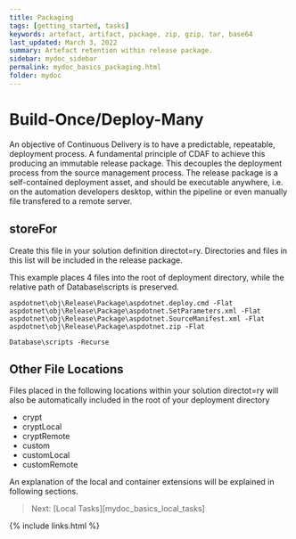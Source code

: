 ```yaml
---
title: Packaging
tags: [getting_started, tasks]
keywords: artefact, artifact, package, zip, gzip, tar, base64
last_updated: March 3, 2022
summary: Artefact retention within release package.
sidebar: mydoc_sidebar
permalink: mydoc_basics_packaging.html
folder: mydoc
---
```


# Build-Once/Deploy-Many

An objective of Continuous Delivery is to have a predictable, repeatable, deployment process. A fundamental principle of CDAF to achieve this producing an immutable release package. This decouples the deployment process from the source management process. The release package is a self-contained deployment asset, and should be executable anywhere, i.e. on the automation developers desktop, within the pipeline or even manually file transfered to a remote server.

## storeFor

Create this file in your solution definition directot=ry. Directories and files in this list will be included in the release package.

This example places 4 files into the root of deployment directory, while the relative path of Database\scripts is preserved.

```
aspdotnet\obj\Release\Package\aspdotnet.deploy.cmd -Flat
aspdotnet\obj\Release\Package\aspdotnet.SetParameters.xml -Flat
aspdotnet\obj\Release\Package\aspdotnet.SourceManifest.xml -Flat
aspdotnet\obj\Release\Package\aspdotnet.zip -Flat

Database\scripts -Recurse
```

## Other File Locations

Files placed in the following locations within your solution directot=ry will also be automatically included in the root of your deployment directory

- crypt
- cryptLocal
- cryptRemote
- custom
- customLocal
- customRemote

An explanation of the local and container extensions will be explained in following sections.

> Next: [Local Tasks][mydoc_basics_local_tasks]

{% include links.html %}
